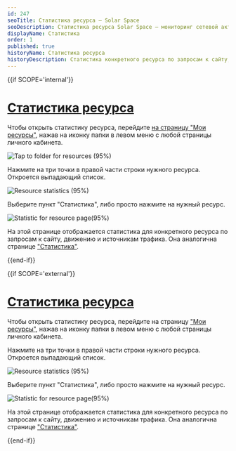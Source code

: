 ```yaml
---
id: 247
seoTitle: Статистика ресурса — Solar Space
seoDescription: Статистика ресурса Solar Space — мониторинг сетевой активности по конкретному ресурсу. Отчеты по ширине канала, запросам, кодам ответов и географии запросов
displayName: Статистика
order: 1
published: true
historyName: Статистика ресурса
historyDescription: Статистика конкретного ресурса по запросам к сайту, движению и источникам трафика
---
```


{{if SCOPE='internal'}}

# [Статистика ресурса](statistic-for-resource)

Чтобы открыть статистику ресурса, перейдите [на страницу "Мои ресурсы"]([246]), нажав на иконку папки в левом меню с любой страницы личного кабинета.

![Tap to folder for resources (95%)](https://img.solarspace.pro/docs/tap-to-folder-for-resources.jpg "Переход на страницу Мои ресурсы")

Нажмите на три точки в правой части строки нужного ресурса. Откроется выпадающий список.

![Resource statistics (95%)](https://img.solarspace.pro/docs/resourse-statistics.jpg "Статистика ресурса")

Выберите пункт "Статистика", либо просто нажмите на нужный ресурс.

![Statistic for resource page(95%)](https://img.solarspace.pro/docs/statistic-for-resource-page.jpg "Статистика для страницы ресурса")

На этой странице отображается статистика для конкретного ресурса по запросам к сайту, движению и источникам трафика. Она аналогична странице ["Статистика"]([235]).

{{end-if}}

{{if SCOPE='external'}}

# [Статистика ресурса](statistic-for-resource)

Чтобы открыть статистику ресурса, перейдите на страницу ["Мои ресурсы"]([246]), нажав на иконку папки в левом меню с любой страницы личного кабинета.

Нажмите на три точки в правой части строки нужного ресурса. Откроется выпадающий список.

![Resource statistics (95%)](https://img.solarspace.pro/docs/partners/resources/resourse-statistics.png "Статистика ресурса")

Выберите пункт "Статистика", либо просто нажмите на нужный ресурс.

![Statistic for resource page(95%)](https://img.solarspace.pro/docs/partners/resources/statistic-for-resource-page.png "Статистика для страницы ресурса")

На этой странице отображается статистика для конкретного ресурса по запросам к сайту, движению и источникам трафика. Она аналогична странице ["Статистика"]([235]).

{{end-if}}